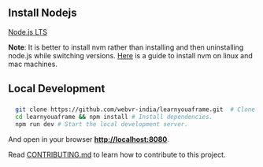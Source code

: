 ## Install Nodejs

  [Node.js LTS](https://nodejs.org/en/download/)

  **Note**: It is better to install nvm rather than installing and then uninstalling node.js while switching versions. [Here](https://nodesource.com/blog/installing-node-js-tutorial-using-nvm-on-mac-os-x-and-ubuntu/) is a guide to install nvm on linux and mac machines.

## Local Development

###
```sh
  git clone https://github.com/webvr-india/learnyouaframe.git  # Clone the repository.
  cd learnyouaframe && npm install # Install dependencies.
  npm run dev # Start the local development server.
```
And open in your browser **[http://localhost:8080](http://localhost:8080)**.

Read [CONTRIBUTING.md](https://github.com/webvr-india/learnyouaframe/blob/master/CONTRIBUTING.md) to learn how to contribute to this project.
